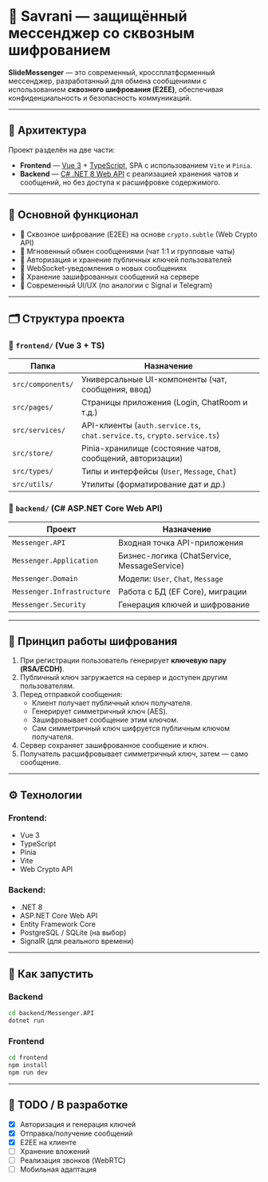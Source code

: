 # 🔐 Savrani — защищённый мессенджер со сквозным шифрованием

**SlideMessenger** — это современный, кроссплатформенный мессенджер, разработанный для обмена сообщениями с использованием **сквозного шифрования (E2EE)**, обеспечивая конфиденциальность и безопасность коммуникаций.

---

## 🧱 Архитектура

Проект разделён на две части:

- **Frontend** — [Vue 3](https://vuejs.org/) + [TypeScript](https://www.typescriptlang.org/), SPA с использованием `Vite` и `Pinia`.
- **Backend** — [C# .NET 8 Web API](https://dotnet.microsoft.com/) с реализацией хранения чатов и сообщений, но без доступа к расшифровке содержимого.

---

## 🧩 Основной функционал

- 🔐 Сквозное шифрование (E2EE) на основе `crypto.subtle` (Web Crypto API)
- 💬 Мгновенный обмен сообщениями (чат 1:1 и групповые чаты)
- 👤 Авторизация и хранение публичных ключей пользователей
- 📡 WebSocket-уведомления о новых сообщениях
- 💾 Хранение зашифрованных сообщений на сервере
- 📱 Современный UI/UX (по аналогии с Signal и Telegram)

---

## 🗂️ Структура проекта

### 📁 `frontend/` (Vue 3 + TS)

| Папка | Назначение |
|-------|------------|
| `src/components/` | Универсальные UI-компоненты (чат, сообщения, ввод) |
| `src/pages/` | Страницы приложения (Login, ChatRoom и т.д.) |
| `src/services/` | API-клиенты (`auth.service.ts`, `chat.service.ts`, `crypto.service.ts`) |
| `src/store/` | Pinia-хранилище (состояние чатов, сообщений, авторизации) |
| `src/types/` | Типы и интерфейсы (`User`, `Message`, `Chat`) |
| `src/utils/` | Утилиты (форматирование дат и др.) |

### 📁 `backend/` (C# ASP.NET Core Web API)

| Проект | Назначение |
|--------|------------|
| `Messenger.API` | Входная точка API-приложения |
| `Messenger.Application` | Бизнес-логика (ChatService, MessageService) |
| `Messenger.Domain` | Модели: `User`, `Chat`, `Message` |
| `Messenger.Infrastructure` | Работа с БД (EF Core), миграции |
| `Messenger.Security` | Генерация ключей и шифрование |

---

## 🔐 Принцип работы шифрования

1. При регистрации пользователь генерирует **ключевую пару (RSA/ECDH)**.
2. Публичный ключ загружается на сервер и доступен другим пользователям.
3. Перед отправкой сообщения:
    - Клиент получает публичный ключ получателя.
    - Генерирует симметричный ключ (AES).
    - Зашифровывает сообщение этим ключом.
    - Сам симметричный ключ шифруется публичным ключом получателя.
4. Сервер сохраняет зашифрованное сообщение и ключ.
5. Получатель расшифровывает симметричный ключ, затем — само сообщение.

---

## ⚙️ Технологии

### Frontend:
- Vue 3
- TypeScript
- Pinia
- Vite
- Web Crypto API

### Backend:
- .NET 8
- ASP.NET Core Web API
- Entity Framework Core
- PostgreSQL / SQLite (на выбор)
- SignalR (для реального времени)

---

## 🚀 Как запустить

### Backend
```bash
cd backend/Messenger.API
dotnet run
```

### Frontend
```bash
cd frontend
npm install
npm run dev
```

---

## 🧪 TODO / В разработке

- [x] Авторизация и генерация ключей
- [x] Отправка/получение сообщений
- [x] E2EE на клиенте
- [ ] Хранение вложений
- [ ] Реализация звонков (WebRTC)
- [ ] Мобильная адаптация
